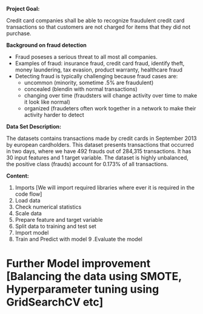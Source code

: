 **Project Goal:**

Credit card companies shall be able to recognize fraudulent credit card transactions so that customers are not charged for items that they did not purchase.

**Background on fraud detection**

- Fraud poseses a serious threat to all most all companies.
- Examples of fraud: insurance fraud, credit card fraud, identify theft, money laundering, tax evasion, product warranty, healthcare fraud
- Detecting fraud is typically challenging because fraud cases are:
    - uncommon (minority, sometime .5% are fraudulent)
    - concealed (blendin with normal transactions)
    - changing over time (fraudsters will change activity over time to make it look like normal)
    - organized (fraudeters often work together in a network to make their activity harder to detect

**Data Set Description:**

The datasets contains transactions made by credit cards in September 2013 by european cardholders. This dataset presents transactions that occurred in two days, where we have 492 frauds out of 284,315 transactions. It has 30 input features and 1 target variable. The dataset is highly unbalanced, the positive class (frauds) account for 0.173% of all transactions.

**Content:**

1. Imports [We will import required libraries where ever it is required in the code flow]
2. Load data
3. Check numerical statistics
4. Scale data
5. Prepare feature and target variable
6. Split data to training and test set
7. Import model
8. Train and Predict with model
9 .Evaluate the model


# Further Model improvement [Balancing the data using SMOTE, Hyperparameter tuning using GridSearchCV etc]
